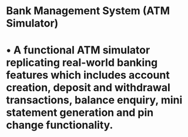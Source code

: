 # Bank Management System (ATM Simulator)
# •	A functional ATM simulator replicating real-world banking features which includes account creation, deposit and withdrawal transactions, balance enquiry, mini statement generation and pin change functionality.
